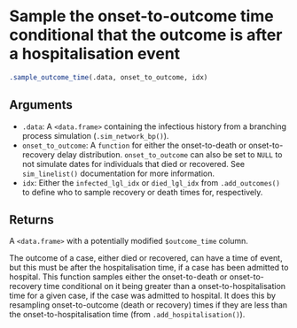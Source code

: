 # Sample the onset-to-outcome time conditional that the outcome is after a hospitalisation event

```r
.sample_outcome_time(.data, onset_to_outcome, idx)
```

## Arguments

- `.data`: A `<data.frame>` containing the infectious history from a branching process simulation (`.sim_network_bp()`).
- `onset_to_outcome`: A `function` for either the onset-to-death or onset-to-recovery delay distribution. `onset_to_outcome` can also be set to `NULL` to not simulate dates for individuals that died or recovered. See `sim_linelist()` documentation for more information.
- `idx`: Either the `infected_lgl_idx` or `died_lgl_idx` from `.add_outcomes()` to define who to sample recovery or death times for, respectively.

## Returns

A `<data.frame>` with a potentially modified `$outcome_time` column.

The outcome of a case, either died or recovered, can have a time of event, but this must be after the hospitalisation time, if a case has been admitted to hospital. This function samples either the onset-to-death or onset-to-recovery time conditional on it being greater than a onset-to-hospitalisation time for a given case, if the case was admitted to hospital. It does this by resampling onset-to-outcome (death or recovery) times if they are less than the onset-to-hospitalisation time (from `.add_hospitalisation()`).
